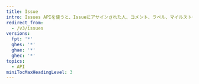 ```yaml
---
title: Issue
intro: Issues APIを使うと、Issueにアサインされた人、コメント、ラベル、マイルストーンを含め、Issueの表示と管理ができます。
redirect_from:
  - /v3/issues
versions:
  fpt: '*'
  ghes: '*'
  ghae: '*'
  ghec: '*'
topics:
  - API
miniTocMaxHeadingLevel: 3
---
```


<!--
  Operations are automatically generated. Markdown for this page is located in data/reusables/rest-reference/issues
-->
